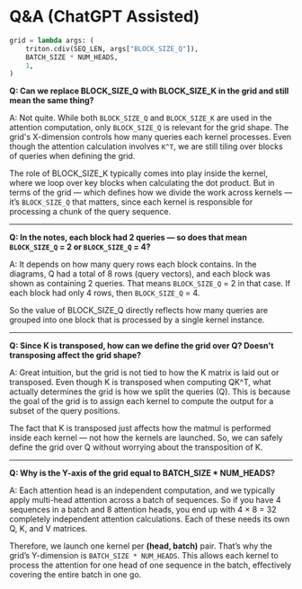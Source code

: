 # Q&A (ChatGPT Assisted)

```python
grid = lambda args: (
    triton.cdiv(SEQ_LEN, args["BLOCK_SIZE_Q"]),
    BATCH_SIZE * NUM_HEADS,
    1,
)
```

**Q: Can we replace BLOCK_SIZE_Q with BLOCK_SIZE_K in the grid and still mean the same thing?**

A: Not quite. While both `BLOCK_SIZE_Q` and `BLOCK_SIZE_K` are used in the attention computation, only `BLOCK_SIZE_Q` is relevant for the grid shape. The grid's X-dimension controls how many queries each kernel processes. Even though the attention calculation involves `K^T`, we are still tiling over blocks of queries when defining the grid.

The role of BLOCK_SIZE_K typically comes into play inside the kernel, where we loop over key blocks when calculating the dot product. But in terms of the grid — which defines how we divide the work across kernels — it’s `BLOCK_SIZE_Q` that matters, since each kernel is responsible for processing a chunk of the query sequence.

--------

**Q: In the notes, each block had 2 queries — so does that mean `BLOCK_SIZE_Q` = 2 or `BLOCK_SIZE_Q` = 4?**

A: It depends on how many query rows each block contains. In the diagrams, Q had a total of 8 rows (query vectors), and each block was shown as containing 2 queries. That means `BLOCK_SIZE_Q` = 2 in that case. If each block had only 4 rows, then `BLOCK_SIZE_Q` = 4.

So the value of BLOCK_SIZE_Q directly reflects how many queries are grouped into one block that is processed by a single kernel instance.

----------

**Q: Since K is transposed, how can we define the grid over Q? Doesn't transposing affect the grid shape?**

A: Great intuition, but the grid is not tied to how the K matrix is laid out or transposed. Even though K is transposed when computing QK^T, what actually determines the grid is how we split the queries (Q). This is because the goal of the grid is to assign each kernel to compute the output for a subset of the query positions.

The fact that K is transposed just affects how the matmul is performed inside each kernel — not how the kernels are launched. So, we can safely define the grid over Q without worrying about the transposition of K.

----------
**Q: Why is the Y-axis of the grid equal to BATCH_SIZE * NUM_HEADS?**

A: Each attention head is an independent computation, and we typically apply multi-head attention across a batch of sequences. So if you have 4 sequences in a batch and 8 attention heads, you end up with 4 × 8 = 32 completely independent attention calculations. Each of these needs its own Q, K, and V matrices.

Therefore, we launch one kernel per **(head, batch)** pair. That’s why the grid’s Y-dimension is `BATCH_SIZE * NUM_HEADS`. This allows each kernel to process the attention for one head of one sequence in the batch, effectively covering the entire batch in one go.
